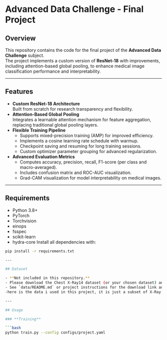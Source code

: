 # Advanced Data Challenge - Final Project

## Overview

This repository contains the code for the final project of the **Advanced Data Challenge** subject.  
The project implements a custom version of **ResNet-18** with improvements, including attention-based global pooling, to enhance medical image classification performance and interpretability.

---

## Features

- **Custom ResNet-18 Architecture**  
  Built from scratch for research transparency and flexibility.
- **Attention-Based Global Pooling**  
  Integrates a learnable attention mechanism for feature aggregation, replacing traditional global pooling layers.
- **Flexible Training Pipeline**  
  - Supports mixed-precision training (AMP) for improved efficiency.
  - Implements a cosine learning rate schedule with warmup.
  - Checkpoint saving and resuming for long training sessions.
  - Custom optimizer parameter grouping for advanced regularization.
- **Advanced Evaluation Metrics**  
  - Computes accuracy, precision, recall, F1-score (per class and macro-averaged).
  - Includes confusion matrix and ROC-AUC visualization.
  - Grad-CAM visualization for model interpretability on medical images.

---

## Requirements

- Python 3.8+
- PyTorch
- Torchvision
- einops
- fsspec
- scikit-learn
- hydra-core
Install all dependencies with:
```bash
pip install -r requirements.txt

---

## Dataset

- **Not included in this repository.**
- Please download the Chest X-Ray14 dataset (or your chosen dataset) and place the images in the `images/` folder.
- See `data/README.md` or project instructions for the download link and usage details.
-here is the data i used in this project, it is just a subset of X-Ray 14: https://drive.google.com/drive/folders/1sbL2rDCGw3-3ECQ5lkSC64eY7a9mYNi2?usp=sharing

---

## Usage

### **Training**

```bash
python train.py --config configs/project.yaml
